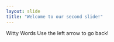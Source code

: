 ```yaml
---
layout: slide
title: "Welcome to our second slide!"
---
```

Witty Words
Use the left arrow to go back!

